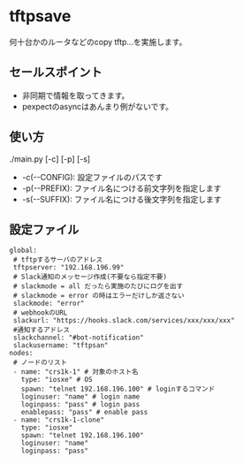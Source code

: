 
tftpsave
==

何十台かのルータなどのcopy tftp...を実施します。


セールスポイント
--

- 非同期で情報を取ってきます。
- pexpectのasyncはあんまり例がないです。

使い方
--

./main.py [-c] [-p] [-s]

- -c(--CONFIG): 設定ファイルのパスです
- -p(--PREFIX): ファイル名につける前文字列を指定します
- -s(--SUFFIX): ファイル名につける後文字列を指定します

設定ファイル
--
```
global:
 # tftpするサーバのアドレス
 tftpserver: "192.168.196.99"
 # Slack通知のメッセージ作成(不要なら指定不要)
 # slackmode = all だったら実施のたびにログを出す
 # slackmode = error の時はエラーだけしか返さない
 slackmode: "error"
 # webhookのURL
 slackurl: "https://hooks.slack.com/services/xxx/xxx/xxx"
 #通知するアドレス
 slackchannel: "#bot-notification"
 slackusername: "tftpsan"
nodes:
 # ノードのリスト
 - name: "crs1k-1" # 対象のホスト名
   type: "iosxe" # OS
   spawn: "telnet 192.168.196.100" # loginするコマンド
   loginuser: "name" # login name
   loginpass: "pass" # login pass
   enablepass: "pass" # enable pass
 - name: "crs1k-1-clone"
   type: "iosxe"
   spawn: "telnet 192.168.196.100"
   loginuser: "name"
   loginpass: "pass"
```
